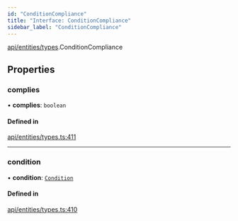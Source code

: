 ```yaml
---
id: "ConditionCompliance"
title: "Interface: ConditionCompliance"
sidebar_label: "ConditionCompliance"
---
```


[api/entities/types](../../../../../modules/API/Entities/Types/Types.md).ConditionCompliance

## Properties

### complies

• **complies**: `boolean`

#### Defined in

[api/entities/types.ts:411](https://github.com/PolymeshAssociation/polymesh-sdk/blob/c8da9dfce/src/api/entities/types.ts#L411)

___

### condition

• **condition**: [`Condition`](../../../../../modules/API/Entities/Types/Types.md#condition)

#### Defined in

[api/entities/types.ts:410](https://github.com/PolymeshAssociation/polymesh-sdk/blob/c8da9dfce/src/api/entities/types.ts#L410)
